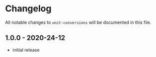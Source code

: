 # Changelog

All notable changes to `unit-conversions` will be documented in this file.

## 1.0.0 - 2020-24-12

- initial release

